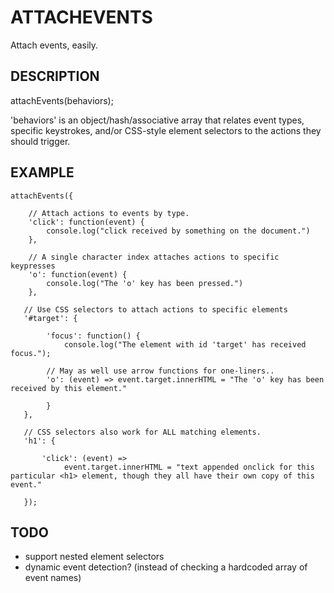 ATTACHEVENTS
============

Attach events, easily.


DESCRIPTION
-----------

   attachEvents(behaviors);

   'behaviors' is an object/hash/associative array that relates event types,
   specific keystrokes, and/or CSS-style element selectors to the actions they
   should trigger.


EXAMPLE
-------

    attachEvents({

        // Attach actions to events by type.
        'click': function(event) { 
            console.log("click received by something on the document.")
        },

        // A single character index attaches actions to specific keypresses
        'o': function(event) {
            console.log("The 'o' key has been pressed.")
        },

       // Use CSS selectors to attach actions to specific elements
       '#target': {

            'focus': function() { 
                console.log("The element with id 'target' has received focus.");

            // May as well use arrow functions for one-liners..
            'o': (event) => event.target.innerHTML = "The 'o' key has been received by this element."

            }
       },

       // CSS selectors also work for ALL matching elements.
       'h1': {

           'click': (event) =>
                event.target.innerHTML = "text appended onclick for this particular <h1> element, though they all have their own copy of this event."

       });


TODO
----
* support nested element selectors
* dynamic event detection? (instead of checking a hardcoded array of event names)
